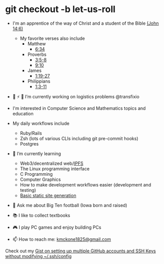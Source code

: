# git checkout -b let-us-roll

<!--
**krmckone/krmckone** is a ✨ _special_ ✨ repository because its `README.md` (this file) appears on your GitHub profile.
-->

- I'm an apprentice of the way of Christ and a student of the Bible [(John 14:6)](https://www.biblegateway.com/passage/?search=John%2014%3A6&version=ESV)
   * My favorite verses also include
      * Matthew
          - [6:34](https://www.biblegateway.com/passage/?search=matthew+6%3A34&version=ESV)
      * Proverbs
          - [3:5-8](https://www.biblegateway.com/passage/?search=proverbs+3%3A5-8&version=ESV)
          - [9:10](https://www.biblegateway.com/passage/?search=proverbs+9%3A10&version=ESV)
      * James
          - [1:19-27](https://www.biblegateway.com/passage/?search=james+1%3A19-27&version=ESV)
      * Philippians 
          - [1:3-11](https://www.biblegateway.com/passage/?search=phillipians+1%3A3-11&version=ESV)

- 🔭 ⚡ 🚚 I’m currently working on logistics problems @transfixio
- I'm interested in Computer Science and Mathematics topics and education
- My daily workflows include
    * Ruby/Rails
    * Zsh (lots of various CLIs including git pre-commit hooks)
    * Postgres
- 🌱 I’m currently learning
  * Web3/decentralized web/[IPFS](https://ipfs.io)
  * The Linux programming interface
  * C Programming
  * Computer Graphics
  * How to make development workflows easier (development and testing)
  * [Basic static site generation](https://github.com/krmckone/lk-site)
- 💬 Ask me about Big Ten football (Iowa born and raised)
- 📚 I like to collect textbooks
- 🎮 I play PC games and enjoy building PCs
- 📫 How to reach me: kmckone1825@gmail.com

Check out my [Gist on setting up multiple GitHub accounts and SSH Keys without modifying ~/.ssh/config](https://gist.github.com/krmckone/6f9429b97fe9735a2ab43b3b31049944)
